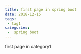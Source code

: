 ```yaml
---
title: first page in spring boot
date: 2018-12-15
tags:
 - tag1
categories:
 -  spring boot
---
```


first page in category1